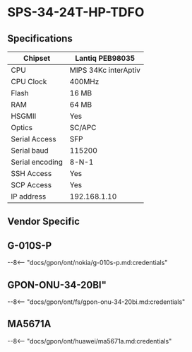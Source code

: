 # SPS-34-24T-HP-TDFO

<!-- --8<-- [start:specifications] -->
## Specifications
| Chipset         | Lantiq PEB98035      |
| --------------- | -------------------- |
| CPU             | MIPS 34Kc interAptiv |
| CPU Clock       | 400MHz               |
| Flash           | 16 MB                |
| RAM             | 64 MB                |
| HSGMII          | Yes                  |
| Optics          | SC/APC               |
| Serial Access   | SFP                  |
| Serial baud     | 115200               |
| Serial encoding | 8-N-1                |
| SSH Access      | Yes                  |
| SCP Access      | Yes                  |
| IP address      | 192.168.1.10         |
<!-- --8<-- [end:specifications] -->

## Vendor Specific

## G-010S-P
--8<-- "docs/gpon/ont/nokia/g-010s-p.md:credentials"

## GPON-ONU-34-20BI"
--8<-- "docs/gpon/ont/fs/gpon-onu-34-20bi.md:credentials"

## MA5671A
--8<-- "docs/gpon/ont/huawei/ma5671a.md:credentials"
